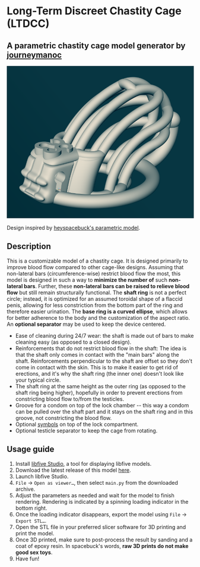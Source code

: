 # Long-Term Discreet Chastity Cage (LTDCC)
## A parametric chastity cage model generator by [journeymanoc](https://github.com/journeymanoc)

![Preview](preview.png)

Design inspired by [heyspacebuck's parametric model](https://github.com/heyspacebuck/parametric-chastity-cage).

## Description

This is a customizable model of a chastity cage.
It is designed primarily to improve blood flow compared to other cage-like designs.
Assuming that non-lateral bars (circumference-wise) restrict blood flow the most,
this model is designed in such a way to **minimize the number of** such **non-lateral bars**.
Further, these **non-lateral bars can be raised to relieve blood flow** but still remain structurally functional.
The **shaft ring** is not a perfect circle; instead, it is optimized for an assumed toroidal shape of a flaccid penis,
allowing for less constriction from the bottom part of the ring and therefore easier urination.
The **base ring is a curved ellipse**, which allows for better adherence to the body and the customization of the aspect ratio.
An **optional separator** may be used to keep the device centered.

* Ease of cleaning during 24/7 wear: the shaft is made out of bars to make cleaning easy (as opposed to a closed design).
 * Reinforcements that do not restrict blood flow in the shaft: The idea is that the shaft only comes in contact with the "main bars" along the shaft. Reinforcements perpendicular to the shaft are offset so they don't come in contact with the skin. This is to make it easier to get rid of erections, and it's why the shaft ring (the inner one) doesn't look like your typical circle.
* The shaft ring at the same height as the outer ring (as opposed to the shaft ring being higher), hopefully in order to prevent erections from constricting blood flow to/from the testicles.
* Groove for a condom on top of the lock chamber -- this way a condom can be pulled over the shaft part and it stays on the shaft ring and in this groove, not constricting the blood flow.
* Optional [symbols](https://www.reddit.com/r/sissyology/comments/ovns64/its_time_to_create_a_universal_sissy_symbol/) on top of the lock compartment.
* Optional testicle separator to keep the cage from rotating.

## Usage guide

1. Install [libfive Studio](https://libfive.com/download/#studio), a tool for displaying libfive models.
2. Download the latest release of this model [here](https://github.com/journeymanoc/ltdcc/releases/latest).
3. Launch libfive Studio.
4. `File` → `Open as viewer…`, then select `main.py` from the downloaded archive.
5. Adjust the parameters as needed and wait for the model to finish rendering. Rendering is indicated by a spinning loading indicator in the bottom right.
6. Once the loading indicator disappears, export the model using `File` → `Export STL…`.
7. Open the STL file in your preferred slicer software for 3D printing and print the model.
8. Once 3D printed, make sure to post-process the result by sanding and a coat of epoxy resin. In spacebuck's words, **raw 3D prints do not make good sex toys**.
9. Have fun!

